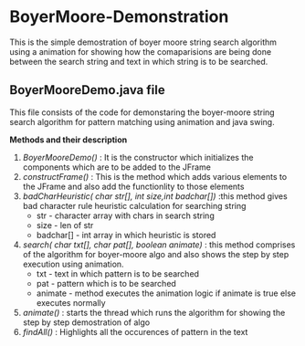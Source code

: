 # BoyerMoore-Demonstration

   This is the simple demostration of boyer moore string search algorithm using a animation for showing how the comaparisions are being done between the search string and text in which string is to be searched.
   
   ## BoyerMooreDemo.java file
   This file consists of the code for demonstaring the boyer-moore string search algorithm for pattern matching using animation and java swing.
   
   **Methods and their description** 
   
   1. *BoyerMooreDemo()* : It is the constructor which initializes the components which are to be added to the JFrame
   2. *constructFrame()* : This is the method which adds various elements to the JFrame and also add the functionlity to those elements
   3. *badCharHeuristic( char str[], int size,int badchar[])* :this method gives bad character rule heuristic calculation for searching string
        - str - character array with chars in search string
        - size - len of str
        - badchar[] - int array in which heuristic is stored
   4. *search( char txt[],  char pat[], boolean animate)* : this method comprises of the algorithm for boyer-moore algo and also shows the step by step execution using animation.
        - txt - text in which pattern is to be searched
        - pat - pattern which is to be searched
        - animate - method executes the animation logic if animate is true else executes normally
   5. *animate()* : starts the thread which runs the algorithm for showing the step by step demostration of algo
   6. *findAll()* : Highlights all the occurences of pattern in the text
  
